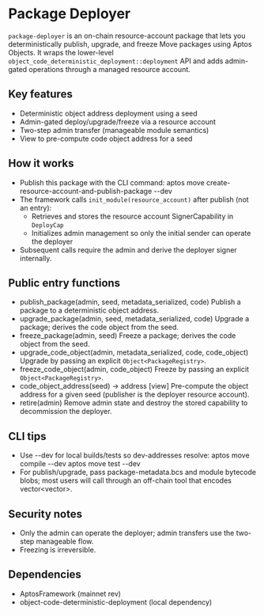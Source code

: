 # Package Deployer

`package-deployer` is an on-chain resource-account package that lets you deterministically publish, upgrade, and freeze Move packages using Aptos Objects. It wraps the lower-level `object_code_deterministic_deployment::deployment` API and adds admin-gated operations through a managed resource account.

## Key features
- Deterministic object address deployment using a seed
- Admin-gated deploy/upgrade/freeze via a resource account
- Two-step admin transfer (manageable module semantics)
- View to pre-compute code object address for a seed

## How it works
- Publish this package with the CLI command:
  aptos move create-resource-account-and-publish-package --dev
- The framework calls `init_module(resource_account)` after publish (not an entry):
  - Retrieves and stores the resource account SignerCapability in `DeployCap`
  - Initializes admin management so only the initial sender can operate the deployer
- Subsequent calls require the admin and derive the deployer signer internally.

## Public entry functions
- publish_package(admin, seed, metadata_serialized, code)
  Publish a package to a deterministic object address.
- upgrade_package(admin, seed, metadata_serialized, code)
  Upgrade a package; derives the code object from the seed.
- freeze_package(admin, seed)
  Freeze a package; derives the code object from the seed.
- upgrade_code_object(admin, metadata_serialized, code, code_object)
  Upgrade by passing an explicit `Object<PackageRegistry>`.
- freeze_code_object(admin, code_object)
  Freeze by passing an explicit `Object<PackageRegistry>`.
- code_object_address(seed) -> address [view]
  Pre-compute the object address for a given seed (publisher is the deployer resource account).
- retire(admin)
  Remove admin state and destroy the stored capability to decommission the deployer.

## CLI tips
- Use --dev for local builds/tests so dev-addresses resolve:
  aptos move compile --dev
  aptos move test --dev
- For publish/upgrade, pass package-metadata.bcs and module bytecode blobs; most users will call through an off-chain tool that encodes vector<vector<u8>>.

## Security notes
- Only the admin can operate the deployer; admin transfers use the two-step manageable flow.
- Freezing is irreversible.

## Dependencies
- AptosFramework (mainnet rev)
- object-code-deterministic-deployment (local dependency)